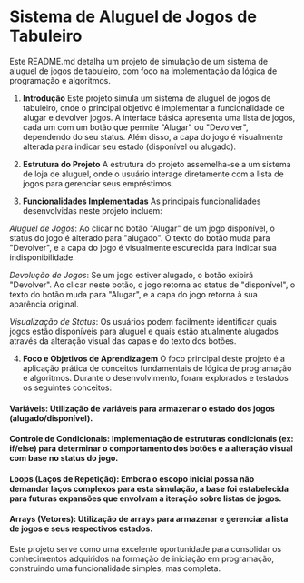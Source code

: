 # Sistema de Aluguel de Jogos de Tabuleiro
Este README.md detalha um projeto de simulação de um sistema de aluguel de jogos de tabuleiro, com foco na implementação da lógica de programação e algoritmos.

1. **Introdução**
Este projeto simula um sistema de aluguel de jogos de tabuleiro, onde o principal objetivo é implementar a funcionalidade de alugar e devolver jogos. A interface básica apresenta uma lista de jogos, cada um com um botão que permite "Alugar" ou "Devolver", dependendo do seu status. Além disso, a capa do jogo é visualmente alterada para indicar seu estado (disponível ou alugado).

2. **Estrutura do Projeto**
A estrutura do projeto assemelha-se a um sistema de loja de aluguel, onde o usuário interage diretamente com a lista de jogos para gerenciar seus empréstimos.

3. **Funcionalidades Implementadas**
As principais funcionalidades desenvolvidas neste projeto incluem:

*Aluguel de Jogos*: Ao clicar no botão "Alugar" de um jogo disponível, o status do jogo é alterado para "alugado". O texto do botão muda para "Devolver", e a capa do jogo é visualmente escurecida para indicar sua indisponibilidade.

*Devolução de Jogos*: Se um jogo estiver alugado, o botão exibirá "Devolver". Ao clicar neste botão, o jogo retorna ao status de "disponível", o texto do botão muda para "Alugar", e a capa do jogo retorna à sua aparência original.

*Visualização de Status*: Os usuários podem facilmente identificar quais jogos estão disponíveis para aluguel e quais estão atualmente alugados através da alteração visual das capas e do texto dos botões.

4. **Foco e Objetivos de Aprendizagem**
O foco principal deste projeto é a aplicação prática de conceitos fundamentais de lógica de programação e algoritmos. Durante o desenvolvimento, foram explorados e testados os seguintes conceitos:

#### Variáveis: Utilização de variáveis para armazenar o estado dos jogos (alugado/disponível).

#### Controle de Condicionais: Implementação de estruturas condicionais (ex: if/else) para determinar o comportamento dos botões e a alteração visual com base no status do jogo.

#### Loops (Laços de Repetição): Embora o escopo inicial possa não demandar laços complexos para esta simulação, a base foi estabelecida para futuras expansões que envolvam a iteração sobre listas de jogos.

#### Arrays (Vetores): Utilização de arrays para armazenar e gerenciar a lista de jogos e seus respectivos estados.

Este projeto serve como uma excelente oportunidade para consolidar os conhecimentos adquiridos na formação de iniciação em programação, construindo uma funcionalidade simples, mas completa.
